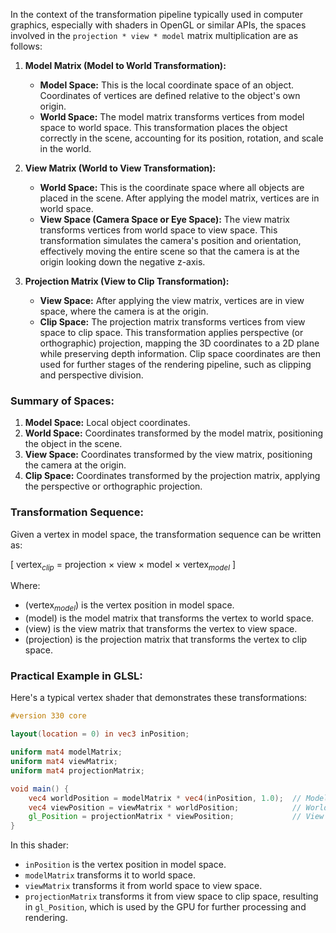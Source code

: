 In the context of the transformation pipeline typically used in computer graphics, especially with shaders in OpenGL or similar APIs, the spaces involved in the `projection * view * model` matrix multiplication are as follows:

1. **Model Matrix (Model to World Transformation):**
   - **Model Space:** This is the local coordinate space of an object. Coordinates of vertices are defined relative to the object's own origin.
   - **World Space:** The model matrix transforms vertices from model space to world space. This transformation places the object correctly in the scene, accounting for its position, rotation, and scale in the world.

2. **View Matrix (World to View Transformation):**
   - **World Space:** This is the coordinate space where all objects are placed in the scene. After applying the model matrix, vertices are in world space.
   - **View Space (Camera Space or Eye Space):** The view matrix transforms vertices from world space to view space. This transformation simulates the camera's position and orientation, effectively moving the entire scene so that the camera is at the origin looking down the negative z-axis.

3. **Projection Matrix (View to Clip Transformation):**
   - **View Space:** After applying the view matrix, vertices are in view space, where the camera is at the origin.
   - **Clip Space:** The projection matrix transforms vertices from view space to clip space. This transformation applies perspective (or orthographic) projection, mapping the 3D coordinates to a 2D plane while preserving depth information. Clip space coordinates are then used for further stages of the rendering pipeline, such as clipping and perspective division.

### Summary of Spaces:

1. **Model Space:** Local object coordinates.
2. **World Space:** Coordinates transformed by the model matrix, positioning the object in the scene.
3. **View Space:** Coordinates transformed by the view matrix, positioning the camera at the origin.
4. **Clip Space:** Coordinates transformed by the projection matrix, applying the perspective or orthographic projection.

### Transformation Sequence:

Given a vertex in model space, the transformation sequence can be written as:

\[ $\text{vertex}_{clip}$ = $\text{projection}$ $\times$ $\text{view}$ $\times$ $\text{model}$ $\times$ $\text{vertex}_{model}$ \]


Where:
- \($\text{vertex}_{model}$\) is the vertex position in model space.
- \($\text{model}$\) is the model matrix that transforms the vertex to world space.
- \($\text{view}$\) is the view matrix that transforms the vertex to view space.
- \($\text{projection}$\) is the projection matrix that transforms the vertex to clip space.

### Practical Example in GLSL:

Here's a typical vertex shader that demonstrates these transformations:

```glsl
#version 330 core

layout(location = 0) in vec3 inPosition;

uniform mat4 modelMatrix;
uniform mat4 viewMatrix;
uniform mat4 projectionMatrix;

void main() {
    vec4 worldPosition = modelMatrix * vec4(inPosition, 1.0);  // Model to World
    vec4 viewPosition = viewMatrix * worldPosition;            // World to View
    gl_Position = projectionMatrix * viewPosition;             // View to Clip
}
```

In this shader:
- `inPosition` is the vertex position in model space.
- `modelMatrix` transforms it to world space.
- `viewMatrix` transforms it from world space to view space.
- `projectionMatrix` transforms it from view space to clip space, resulting in `gl_Position`, which is used by the GPU for further processing and rendering.
